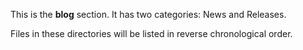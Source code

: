 ---
---


This is the **blog** section. It has two categories: News and Releases.

Files in these directories will be listed in reverse chronological order.

